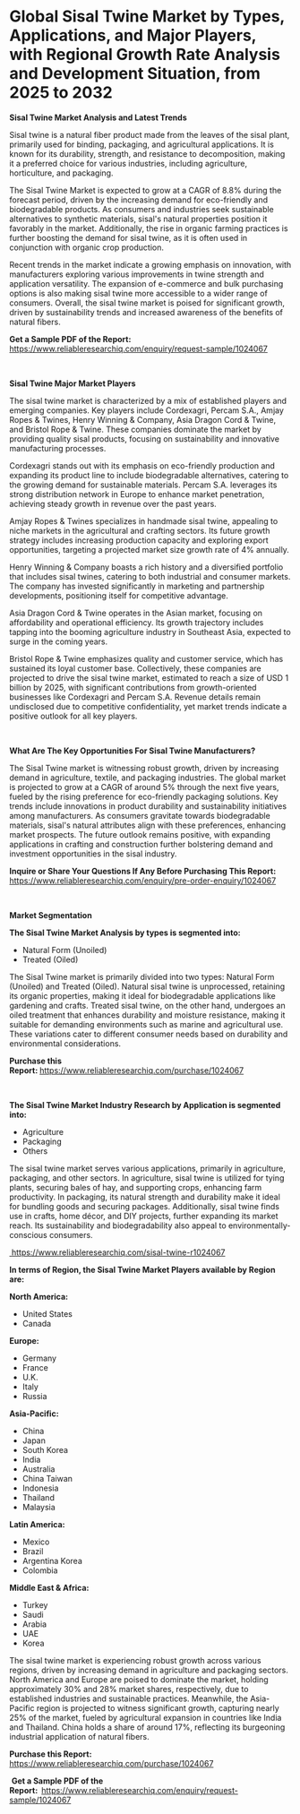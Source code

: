 <p><h1>Global Sisal Twine Market by Types, Applications, and Major Players, with Regional Growth Rate Analysis and Development Situation, from 2025 to 2032</h1></p><p><strong>Sisal Twine Market Analysis and Latest Trends</strong></p>
<p><p>Sisal twine is a natural fiber product made from the leaves of the sisal plant, primarily used for binding, packaging, and agricultural applications. It is known for its durability, strength, and resistance to decomposition, making it a preferred choice for various industries, including agriculture, horticulture, and packaging. </p><p>The Sisal Twine Market is expected to grow at a CAGR of 8.8% during the forecast period, driven by the increasing demand for eco-friendly and biodegradable products. As consumers and industries seek sustainable alternatives to synthetic materials, sisal's natural properties position it favorably in the market. Additionally, the rise in organic farming practices is further boosting the demand for sisal twine, as it is often used in conjunction with organic crop production.</p><p>Recent trends in the market indicate a growing emphasis on innovation, with manufacturers exploring various improvements in twine strength and application versatility. The expansion of e-commerce and bulk purchasing options is also making sisal twine more accessible to a wider range of consumers. Overall, the sisal twine market is poised for significant growth, driven by sustainability trends and increased awareness of the benefits of natural fibers.</p></p>
<p><strong>Get a Sample PDF of the Report:&nbsp;</strong> <a href="https://www.reliableresearchiq.com/enquiry/request-sample/1024067?utm_campaign=3112&utm_medium=2&utm_source=Github&utm_content=ia&utm_term=17042025&utm_id=sisal-twine">https://www.reliableresearchiq.com/enquiry/request-sample/1024067</a></p>
<p>&nbsp;</p>
<p><strong>Sisal Twine Major Market Players</strong></p>
<p><p>The sisal twine market is characterized by a mix of established players and emerging companies. Key players include Cordexagri, Percam S.A., Amjay Ropes & Twines, Henry Winning & Company, Asia Dragon Cord & Twine, and Bristol Rope & Twine. These companies dominate the market by providing quality sisal products, focusing on sustainability and innovative manufacturing processes.</p><p>Cordexagri stands out with its emphasis on eco-friendly production and expanding its product line to include biodegradable alternatives, catering to the growing demand for sustainable materials. Percam S.A. leverages its strong distribution network in Europe to enhance market penetration, achieving steady growth in revenue over the past years.</p><p>Amjay Ropes & Twines specializes in handmade sisal twine, appealing to niche markets in the agricultural and crafting sectors. Its future growth strategy includes increasing production capacity and exploring export opportunities, targeting a projected market size growth rate of 4% annually.</p><p>Henry Winning & Company boasts a rich history and a diversified portfolio that includes sisal twines, catering to both industrial and consumer markets. The company has invested significantly in marketing and partnership developments, positioning itself for competitive advantage.</p><p>Asia Dragon Cord & Twine operates in the Asian market, focusing on affordability and operational efficiency. Its growth trajectory includes tapping into the booming agriculture industry in Southeast Asia, expected to surge in the coming years.</p><p>Bristol Rope & Twine emphasizes quality and customer service, which has sustained its loyal customer base. Collectively, these companies are projected to drive the sisal twine market, estimated to reach a size of USD 1 billion by 2025, with significant contributions from growth-oriented businesses like Cordexagri and Percam S.A. Revenue details remain undisclosed due to competitive confidentiality, yet market trends indicate a positive outlook for all key players.</p></p>
<p>&nbsp;</p>
<p><strong>What Are The Key Opportunities For Sisal Twine Manufacturers?</strong></p>
<p><p>The Sisal Twine market is witnessing robust growth, driven by increasing demand in agriculture, textile, and packaging industries. The global market is projected to grow at a CAGR of around 5% through the next five years, fueled by the rising preference for eco-friendly packaging solutions. Key trends include innovations in product durability and sustainability initiatives among manufacturers. As consumers gravitate towards biodegradable materials, sisal's natural attributes align with these preferences, enhancing market prospects. The future outlook remains positive, with expanding applications in crafting and construction further bolstering demand and investment opportunities in the sisal industry.</p></p>
<p><strong>Inquire or Share Your Questions If Any Before Purchasing This Report:</strong> <a href="https://www.reliableresearchiq.com/enquiry/pre-order-enquiry/1024067?utm_campaign=3112&utm_medium=2&utm_source=Github&utm_content=ia&utm_term=17042025&utm_id=sisal-twine">https://www.reliableresearchiq.com/enquiry/pre-order-enquiry/1024067</a></p>
<p>&nbsp;</p>
<p><strong>Market Segmentation</strong></p>
<p><strong>The Sisal Twine Market Analysis by types is segmented into:</strong></p>
<p><ul><li>Natural Form (Unoiled)</li><li>Treated (Oiled)</li></ul></p>
<p><p>The Sisal Twine market is primarily divided into two types: Natural Form (Unoiled) and Treated (Oiled). Natural sisal twine is unprocessed, retaining its organic properties, making it ideal for biodegradable applications like gardening and crafts. Treated sisal twine, on the other hand, undergoes an oiled treatment that enhances durability and moisture resistance, making it suitable for demanding environments such as marine and agricultural use. These variations cater to different consumer needs based on durability and environmental considerations.</p></p>
<p><strong>Purchase this Report:&nbsp;</strong><a href="https://www.reliableresearchiq.com/purchase/1024067?utm_campaign=3112&utm_medium=2&utm_source=Github&utm_content=ia&utm_term=17042025&utm_id=sisal-twine">https://www.reliableresearchiq.com/purchase/1024067</a></p>
<p>&nbsp;</p>
<p><strong>The Sisal Twine Market Industry Research by Application is segmented into:</strong></p>
<p><ul><li>Agriculture</li><li>Packaging</li><li>Others</li></ul></p>
<p><p>The sisal twine market serves various applications, primarily in agriculture, packaging, and other sectors. In agriculture, sisal twine is utilized for tying plants, securing bales of hay, and supporting crops, enhancing farm productivity. In packaging, its natural strength and durability make it ideal for bundling goods and securing packages. Additionally, sisal twine finds use in crafts, home décor, and DIY projects, further expanding its market reach. Its sustainability and biodegradability also appeal to environmentally-conscious consumers.</p></p>
<p><a href="https://www.reliableresearchiq.com/sisal-twine-r1024067?utm_campaign=3112&utm_medium=2&utm_source=Github&utm_content=ia&utm_term=17042025&utm_id=sisal-twine">&nbsp;https://www.reliableresearchiq.com/sisal-twine-r1024067</a></p>
<p><strong>In terms of Region, the Sisal Twine Market Players available by Region are:</strong></p>
<p>
    <p> <strong> North America: </strong>
        <ul>
            <li>United States</li>
            <li>Canada</li>
        </ul>
        </p> 
    <p> <strong> Europe: </strong>
        <ul>
            <li>Germany</li>
            <li>France</li>
            <li>U.K.</li>
            <li>Italy</li>
            <li>Russia</li>
        </ul>
        </p> 
    <p> <strong> Asia-Pacific: </strong>
        <ul>
            <li>China</li>
            <li>Japan</li>
            <li>South Korea</li>
            <li>India</li>
            <li>Australia</li>
            <li>China Taiwan</li>
            <li>Indonesia</li>
            <li>Thailand</li>
            <li>Malaysia</li>
        </ul>
        </p> 
    <p> <strong> Latin America: </strong>
        <ul>
            <li>Mexico</li>
            <li>Brazil</li>
            <li>Argentina Korea</li>
            <li>Colombia</li>
        </ul>
        </p> 
    <p> <strong> Middle East & Africa: </strong>
        <ul>
            <li>Turkey</li>
            <li>Saudi</li>
            <li>Arabia</li>
            <li>UAE</li>
            <li>Korea</li>
        </ul>
    </p>
    </p>
<p><p>The sisal twine market is experiencing robust growth across various regions, driven by increasing demand in agriculture and packaging sectors. North America and Europe are poised to dominate the market, holding approximately 30% and 28% market shares, respectively, due to established industries and sustainable practices. Meanwhile, the Asia-Pacific region is projected to witness significant growth, capturing nearly 25% of the market, fueled by agricultural expansion in countries like India and Thailand. China holds a share of around 17%, reflecting its burgeoning industrial application of natural fibers.</p></p>
<p><strong>Purchase this Report: </strong><a href="https://www.reliableresearchiq.com/purchase/1024067?utm_campaign=3112&utm_medium=2&utm_source=Github&utm_content=ia&utm_term=17042025&utm_id=sisal-twine">https://www.reliableresearchiq.com/purchase/1024067</a></p>
<p>&nbsp;<strong>Get a Sample PDF of the Report:&nbsp;&nbsp;</strong><a href="https://www.reliableresearchiq.com/enquiry/request-sample/1024067?utm_campaign=3112&utm_medium=2&utm_source=Github&utm_content=ia&utm_term=17042025&utm_id=sisal-twine">https://www.reliableresearchiq.com/enquiry/request-sample/1024067</a></p>
<p><strong></strong></p>
<p><p></p><p></p><p></p></p>